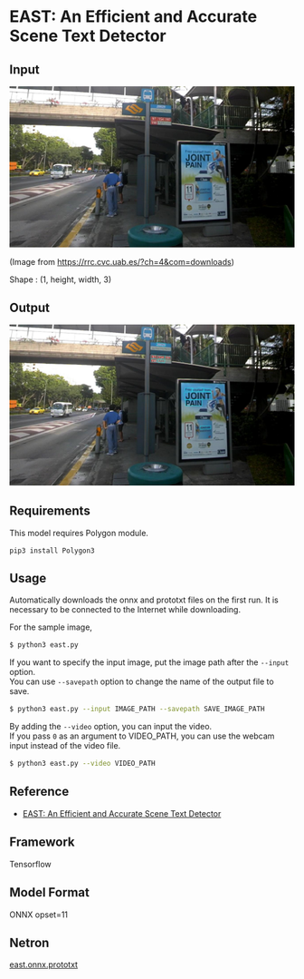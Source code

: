 # EAST: An Efficient and Accurate Scene Text Detector

## Input

![Input](img_2.jpg)

(Image from https://rrc.cvc.uab.es/?ch=4&com=downloads)

Shape : (1, height, width, 3)  

## Output

![Output](output.png)

## Requirements
This model requires Polygon module.

```
pip3 install Polygon3
```

## Usage
Automatically downloads the onnx and prototxt files on the first run.
It is necessary to be connected to the Internet while downloading.

For the sample image,
``` bash
$ python3 east.py
```

If you want to specify the input image, put the image path after the `--input` option.  
You can use `--savepath` option to change the name of the output file to save.
```bash
$ python3 east.py --input IMAGE_PATH --savepath SAVE_IMAGE_PATH
```

By adding the `--video` option, you can input the video.   
If you pass `0` as an argument to VIDEO_PATH, you can use the webcam input instead of the video file.
```bash
$ python3 east.py --video VIDEO_PATH
```

## Reference

- [EAST: An Efficient and Accurate Scene Text Detector](https://github.com/argman/EAST)

## Framework

Tensorflow

## Model Format

ONNX opset=11

## Netron

[east.onnx.prototxt](https://netron.app/?url=https://storage.googleapis.com/ailia-models/east/east.onnx.prototxt)
